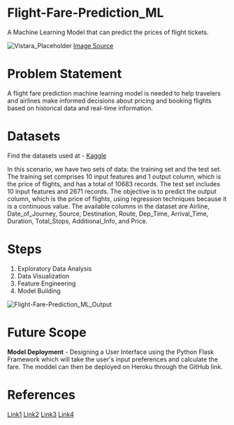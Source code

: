 # Flight-Fare-Prediction_ML
A Machine Learning Model that can predict the prices of flight tickets.

![Vistara_Placeholder](https://user-images.githubusercontent.com/69362333/236670996-6c3aa7a8-4680-4610-a184-c40adbb58cfc.jpg)
[Image Source](https://www.holidify.com/collections/best-airline-in-india)

# Problem Statement
A flight fare prediction machine learning model is needed to help travelers and airlines make informed decisions about pricing and booking flights based on historical data and real-time information.

# Datasets
Find the datasets used at - [Kaggle](https://www.kaggle.com/nikhilmittal/flight-fare-prediction-mh/)

In this scenario, we have two sets of data: the training set and the test set. The training set comprises 10 input features and 1 output column, which is the price of flights, and has a total of 10683 records. The test set includes 10 input features and 2671 records. The objective is to predict the output column, which is the price of flights, using regression techniques because it is a continuous value. The available columns in the dataset are Airline, Date_of_Journey, Source, Destination, Route, Dep_Time, Arrival_Time, Duration, Total_Stops, Additional_Info, and Price.

# Steps
1. Exploratory Data Analysis
2. Data Visualization
3. Feature Engineering
4. Model Building 

![Flight-Fare-Prediction_ML_Output](https://user-images.githubusercontent.com/69362333/236672139-c2aaa939-dbac-4abc-a535-e1c549a31cd0.png)

# Future Scope
**Model Deployment** - Designing a User Interface using the Python Flask Framework which will take the user's input preferences and calculate the fare. The moddel can then be deployed on Heroku through the GitHub link.

# References
[Link1](https://medium.com/geekculture/flight-fare-prediction-93da3958eb95)
[Link2](https://www.analyticsvidhya.com/blog/2022/01/flight-fare-prediction-using-machine-learning/)
[Link3](https://medium.com/@skillcate/flight-fare-prediction-machine-learning-project-bc7363e6d9eb)
[Link4](https://machinelearningprojects.net/flight-price-prediction/#Step_8_%E2%80%93_Dropping_the_Duration_column_and_extracting_important_info_from_it)
